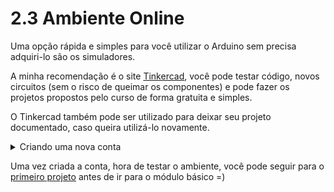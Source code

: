 # 2.3 Ambiente Online 
<p></p>

Uma opção rápida e simples para você utilizar o Arduino sem precisa adquiri-lo são os simuladores.
<p></p>

A minha recomendação é o site [Tinkercad](https://www.tinkercad.com/), você pode testar código, novos circuitos (sem o risco de queimar os componentes) e pode fazer os projetos propostos pelo curso de forma gratuita e simples.
<p></p>

O Tinkercad também pode ser utilizado para deixar seu projeto documentado, caso queira utilizá-lo novamente.
<p></p>

<details>
  <summary>Criando uma nova conta</summary>

Infelizmente é necessário criar uma conta para utilizar o site, para isso basta clicar no botão "Inscreva-se agora" no canto superior direito.
<p></p>

<img src="../imgs/TinkerCad/Inscrever.png" alt="Inscrever-se agora">

Após isso aparecerá uma janela com algumas opções no centro da tela, clique em "Criar uma conta pessoal"
<p></p>

<img src="../imgs/TinkerCad/CriarConta.png" alt="Criar uma conta pessoal">

Após isso aparecerá uma janela com mais opções no centro da tela, no caso farei utilizando uma conta google, utilize a sua conta que seja mais conveniente.  
**Obs.: Ao clicar em "Mais opções de login..." aparecerá a opção de login com o Facebook e com o Microsoft, por padrão só é mostrado Google e Apple.**
<p></p>

<img src="../imgs/TinkerCad/Opcoes.png" alt="Opções de criação de conta">

Após feito o login, uma janela será aberta com a opção de Continuar, basta clicar nela e o processo será concluído.
<p></p>


<img src="../imgs/TinkerCad/Continuar.png" alt="Opção de continuar">

Uma vez terminado o processo uma ultima janela se abrirá basta clicar no botão de fechar.
<p></p>

<img src="../imgs/TinkerCad/Final.png" alt="Botão de fechar">


Para criar um projeto utilizando o arduino basta clicar na aba "Circuitos" (1) no canto esquerdo e em seguida "Criar novo Circuito"(2)
<p></p>

<img src="../imgs/TinkerCad/CriandoCircuito.png" alt="Criando circuito">

</details>

Uma vez criada a conta, hora de testar o ambiente, você pode seguir para o [primeiro projeto](/src/Projetos/0-Projeto-blink.md) antes de ir para o módulo básico =)
